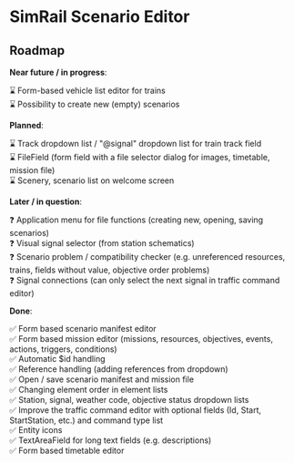 SimRail Scenario Editor
=
Roadmap
-
**Near future / in progress**:

⌛ Form-based vehicle list editor for trains \
⌛ Possibility to create new (empty) scenarios 

**Planned**:

⌛ Track dropdown list / "@signal" dropdown list for train track field \
⌛ FileField (form field with a file selector dialog for images, timetable, mission file) \
⌛ Scenery, scenario list on welcome screen

**Later / in question**:

❓ Application menu for file functions (creating new, opening, saving scenarios) \
❓ Visual signal selector (from station schematics) \
❓ Scenario problem / compatibility checker (e.g. unreferenced resources, trains, fields without value, objective order problems) \
❓ Signal connections (can only select the next signal in traffic command editor)

**Done**:

✅ Form based scenario manifest editor \
✅ Form based mission editor (missions, resources, objectives, events, actions, triggers, conditions) \
✅ Automatic $id handling \
✅ Reference handling (adding references from dropdown) \
✅ Open / save scenario manifest and mission file \
✅ Changing element order in element lists \
✅ Station, signal, weather code, objective status dropdown lists \
✅ Improve the traffic command editor with optional fields (Id, Start, StartStation, etc.) and command type list \
✅ Entity icons \
✅ TextAreaField for long text fields (e.g. descriptions) \
✅ Form based timetable editor 